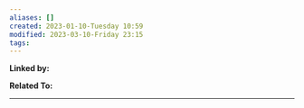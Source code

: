```yaml
---
aliases: []
created: 2023-01-10-Tuesday 10:59
modified: 2023-03-10-Friday 23:15
tags: 
---
```



**Linked by:**

**Related To:**

---

